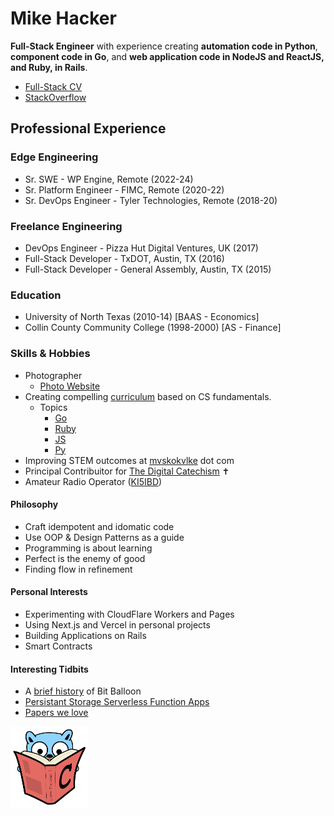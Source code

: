 # Mike Hacker

**Full-Stack Engineer** with experience creating **automation code in Python**, **component code in Go**, and **web application code in NodeJS and ReactJS, and Ruby, in Rails**.
- [Full-Stack CV](https://full-stack-cv.vercel.app/)
- [StackOverflow](https://stackoverflow.com/users/4612518/bananaforscale)

## Professional Experience

### Edge Engineering
- Sr. SWE - WP Engine, Remote (2022-24)
- Sr. Platform Engineer - FIMC, Remote (2020-22)
- Sr. DevOps Engineer - Tyler Technologies, Remote (2018-20)

### Freelance Engineering
- DevOps Engineer - Pizza Hut Digital Ventures, UK (2017)
- Full-Stack Developer - TxDOT, Austin, TX (2016)
- Full-Stack Developer - General Assembly, Austin, TX (2015)
    
### Education

- University of North Texas (2010-14) [BAAS - Economics]
- Collin County Community College (1998-2000) [AS - Finance]

### Skills & Hobbies
- Photographer
    - [Photo Website](https://doublebarmphotography.com)
- Creating compelling [curriculum](https://fostercs.github.io) based on CS fundamentals.
    - Topics
        - [Go](https://github.com/mhackersu/mastering-go)
        - [Ruby](https://github.com/mhackersu/mastering-ruby)
        - [JS](https://github.com/fostercs/JS101)
        - [Py](https://github.com/fostercs/PY101)
- Improving STEM outcomes at [mvskokvlke](https://www.mvskokvlke.com) dot com
- Principal Contribuitor for [The Digital Catechism](https://thedigitalcatechism.com) ✝️
- Amateur Radio Operator ([KI5IBD](https://indigobravodelta.blogspot.com))

#### Philosophy

- Craft idempotent and idomatic code
- Use OOP & Design Patterns as a guide
- Programming is about learning
- Perfect is the enemy of good
- Finding flow in refinement

#### Personal Interests

- Experimenting with CloudFlare Workers and Pages
- Using Next.js and Vercel in personal projects
- Building Applications on Rails
- Smart Contracts

#### Interesting Tidbits

- A [brief history](https://www.netlify.com/blog/2018/08/14/announcing-netlify-drop-the-simplicity-of-bitballoon-with-the-added-power-of-netlify/) of Bit Balloon
- [Persistant Storage Serverless Function Apps](https://read.seas.harvard.edu/~kohler/class/cs260r-s19/projects/cs260r-s19-melange.pdf)
- [Papers we love](https://github.com/papers-we-love/papers-we-love)

<img src="go-with-C-book.svg" alt="go-with-C-book" width="125"/>


<!--
**mhackersu/mhackersu** is a ✨ _special_ ✨ repository because its `README.md` (this file) appears on your GitHub profile.

Here are some ideas to get you started:

- 🔭 I’m currently working on ...
- 🌱 I’m currently learning ...
- 👯 I’m looking to collaborate on ...
- 🤔 I’m looking for help with ...
- 💬 Ask me about ...
- 📫 How to reach me: ...
- 😄 Pronouns: ...
- ⚡ Fun fact: ...

-->
